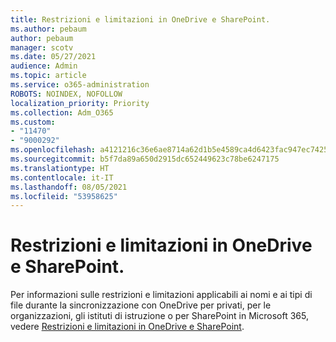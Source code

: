 ```yaml
---
title: Restrizioni e limitazioni in OneDrive e SharePoint.
ms.author: pebaum
author: pebaum
manager: scotv
ms.date: 05/27/2021
audience: Admin
ms.topic: article
ms.service: o365-administration
ROBOTS: NOINDEX, NOFOLLOW
localization_priority: Priority
ms.collection: Adm_O365
ms.custom:
- "11470"
- "9000292"
ms.openlocfilehash: a4121216c36e6ae8714a62d1b5e4589ca4d6423fac947ec74257cfcad9b9e65d
ms.sourcegitcommit: b5f7da89a650d2915dc652449623c78be6247175
ms.translationtype: HT
ms.contentlocale: it-IT
ms.lasthandoff: 08/05/2021
ms.locfileid: "53958625"
---
```

# <a name="restrictions-and-limitations-in-onedrive-and-sharepoint"></a>Restrizioni e limitazioni in OneDrive e SharePoint.

Per informazioni sulle restrizioni e limitazioni applicabili ai nomi e ai tipi di file durante la sincronizzazione con OneDrive per privati, per le organizzazioni, gli istituti di istruzione o per SharePoint in Microsoft 365, vedere [Restrizioni e limitazioni in OneDrive e SharePoint](https://support.microsoft.com/office/restrictions-and-limitations-in-onedrive-and-sharepoint-64883a5d-228e-48f5-b3d2-eb39e07630fa).
